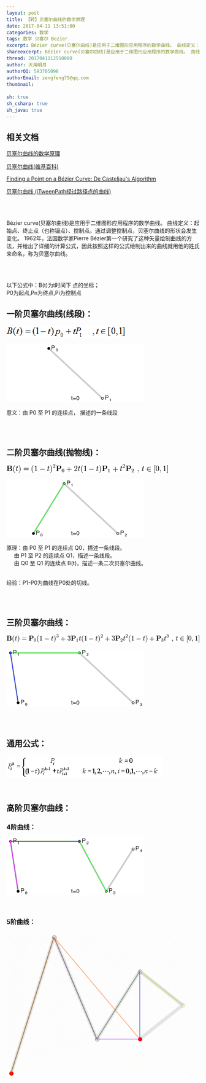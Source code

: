 ```yaml
---
layout: post
title: 【转】贝塞尔曲线的数学原理
date: 2017-04-11 13:51:00
categories: 数学
tags: 数学 贝塞尔 Bezier
excerpt: Bézier curve(贝塞尔曲线)是应用于二维图形应用程序的数学曲线。 曲线定义：起始点、终止点（也称锚点）、控制点。通过调整控制点，贝塞尔曲线的形状会发生变化
shareexcerpt: Bézier curve(贝塞尔曲线)是应用于二维图形应用程序的数学曲线。 曲线定义：起始点、终止点（也称锚点）、控制点。通过调整控制点，贝塞尔曲线的形状会发生变化
thread: 2017041112510000
author: 大海明月
authorQQ: 593705098
authorEmail: zengfeng75@qq.com
thumbnail:

sh: true
sh_csharp: true
sh_java: true
---
```




<h2 class="nav1">相关文档</h2>
<p><a target="_blank" href="http://blog.csdn.net/likendsl/article/details/7852658">贝塞尔曲线的数学原理</a></p>
<p><a target="_blank" href="https://zh.wikipedia.org/wiki/%E8%B2%9D%E8%8C%B2%E6%9B%B2%E7%B7%9A">贝塞尔曲线(维基百科)</a></p>
<p><a target="_blank" href="http://www.cs.mtu.edu/~shene/COURSES/cs3621/NOTES/spline/Bezier/de-casteljau.html">Finding a Point on a Bézier Curve: De Casteljau's Algorithm</a></p>
<p><a target="_blank" href="http://www.bubuko.com/infodetail-1010160.html">贝塞尔曲线 (iTweenPath经过路径点的曲线)</a></p>

<br>
<br>


<p>
Bézier curve(贝塞尔曲线)是应用于二维图形应用程序的数学曲线。 曲线定义：起始点、终止点（也称锚点）、控制点。通过调整控制点，贝塞尔曲线的形状会发生变化。 1962年，法国数学家Pierre Bézier第一个研究了这种矢量绘制曲线的方法，并给出了详细的计算公式，因此按照这样的公式绘制出来的曲线就用他的姓氏来命名，称为贝塞尔曲线。
</P>

<br>
<br>
<p>
以下公式中：B(t)为t时间下 点的坐标；<br>
P0为起点,Pn为终点,Pi为控制点
 </P>


<h2 class="nav1">一阶贝塞尔曲线(线段)：</h2>
<p><img src="/assets/docpic/math_bezier_power1.gif" /></p>
<p><img src="/assets/docpic/math_bezier_power1_a.gif" /></p>
<p>意义：由 P0 至 P1 的连续点， 描述的一条线段</p>

<br>
<br>


<h2 class="nav1">二阶贝塞尔曲线(抛物线)：</h2>
<p><img src="/assets/docpic/math_bezier_power2.gif" /></p>
<p><img src="/assets/docpic/math_bezier_power2_a.gif" /></p>
<p>原理：由 P0 至 P1 的连续点 Q0，描述一条线段。 <br>
&nbsp;&nbsp;&nbsp;&nbsp; 由 P1 至 P2 的连续点 Q1，描述一条线段。  <br>
&nbsp;&nbsp;&nbsp;&nbsp; 由 Q0 至 Q1 的连续点 B(t)，描述一条二次贝塞尔曲线。 <br> <br>
 
经验：P1-P0为曲线在P0处的切线。</p>

<br>
<br>




<h2 class="nav1">三阶贝塞尔曲线：</h2>
<p><img src="/assets/docpic/math_bezier_power3.gif" /></p>
<p><img src="/assets/docpic/math_bezier_power3_a.gif" /></p>
<br>
<br>



<h2 class="nav1">通用公式：</h2>
<p><img src="/assets/docpic/math_bezier_all.gif" /></p>
<br>
<h2>高阶贝塞尔曲线：</h2>
<h3>4阶曲线：</h3>
<p><img src="/assets/docpic/math_bezier_power4_a.gif" /></p>
<br>
<h3>5阶曲线：</h3>
<p><img src="/assets/docpic/math_bezier_power5_a.gif" /></p>
<br>
<br>
